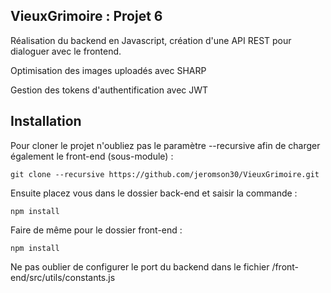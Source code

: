 ## VieuxGrimoire : Projet 6

Réalisation du backend en Javascript, création d'une API REST pour dialoguer avec le frontend.

Optimisation des images uploadés avec SHARP

Gestion des tokens d'authentification avec JWT

## Installation
Pour cloner le projet n'oubliez pas le paramètre --recursive afin de charger également le front-end (sous-module) :
```
git clone --recursive https://github.com/jeromson30/VieuxGrimoire.git
```

Ensuite placez vous dans le dossier back-end et saisir la commande :
```
npm install
```

Faire de même pour le dossier front-end :
```
npm install
```

Ne pas oublier de configurer le port du backend dans le fichier /front-end/src/utils/constants.js
